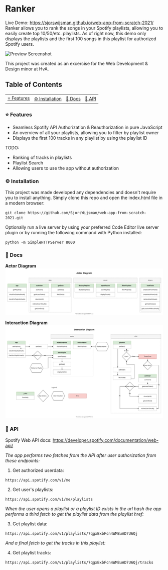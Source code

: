 # Ranker
Live Demo: https://sjorswijsman.github.io/web-app-from-scratch-2021/  
Ranker allows you to rank the songs in your Spotify playlists, allowing you to easily create top 10/50/etc. playlists. As of right now, this demo only displays the playlists and the first 100 songs in this playlist for authorized Spotify users.

![Preview Screenshot](https://i.ibb.co/YbZxtyb/Screenshot-2021-03-03-at-10-32-00.png)

This project was created as an excercise for the Web Development & Design minor at HvA.

## Table of Contents
<table>
    <tr>
        <td align="center"><a href="#-features">⭐ Features<a></td>
        <td align="center"><a href="#%EF%B8%8F-installation">⚙️ Installation<a></td>
        <td align="center"><a href="#-docs">📕 Docs<a></td>
        <td align="center"><a href="#-api">🎵 API<a></td>
    </tr>
</table>
          
### ⭐ Features
- Seamless Spotify API Authorization & Reauthorization in pure JavaScript
- An overview of all your playlists, allowing you to filter by playlist owner
- Displays the first 100 tracks in any playlist by using the playlist ID

TODO:
- Ranking of tracks in playlists
- Playlist Search
- Allowing users to use the app without authorization

### ⚙️ Installation
This project was made developed any dependencies and doesn't require you to install anything. Simply clone this repo and open the index.html file in a modern browser:
```
git clone https://github.com/SjorsWijsman/web-app-from-scratch-2021.git
```
Optionally run a live server by using your preferred Code Editor live server plugin or by running the following command with Python installed:
```
python -m SimpleHTTPServer 8000  
```

### 📕 Docs
**Actor Diagram** 
![Actor diagram](https://raw.githubusercontent.com/SjorsWijsman/web-app-from-scratch-2021/6867ef5c13ab387c08f21df0052b6c9d284469c5/docs/actordiagram.svg)

**Interaction Diagram**
![Interaction diagram](https://raw.githubusercontent.com/SjorsWijsman/web-app-from-scratch-2021/021f7b29e0cb76cb258d59b2ae0e85908d9956a8/docs/interactiondiagram.svg)

### 🎵 API
Spotify Web API docs: https://developer.spotify.com/documentation/web-api/

_The app performs two fetches from the API after user authorization from these endpoints:_  

1. Get authorized userdata:
```
https://api.spotify.com/v1/me
```
2. Get user's playlists:
```
https://api.spotify.com/v1/me/playlists
```
_When the user opens a playlist or a playlist ID exists in the url hash the app performs a third fetch to get the playlist data from the playlist href:_

3. Get playlist data:
```
https://api.spotify.com/v1/playlists/7qgxBxbFcn4WMBuAD7U6Qj
```
_And a final fetch to get the tracks in this playlist:_

4. Get playlist tracks:
```
https://api.spotify.com/v1/playlists/7qgxBxbFcn4WMBuAD7U6Qj/tracks
```

